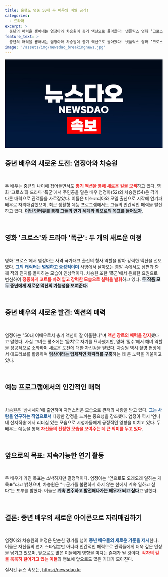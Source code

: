 ```yaml
---
title: 흥행도 명중 50대 두 배우의 비밀 공개!
categories:
  - 드라마
excerpt: >
  중년의 매력을 뿜어내는 염정아와 차승원이 총기 액션으로 돌아왔다! 넷플릭스 영화 ‘크로스’와 디즈니+ 드라마 ‘폭군’에서 새로운 면모를 선보인 두 배우의 이야기를 들어보세요.
feature_text: >
  중년의 매력을 뿜어내는 염정아와 차승원이 총기 액션으로 돌아왔다! 넷플릭스 영화 ‘크로스’와 디즈니+ 드라마 ‘폭군’에서 새로운 면모를 선보인 두 배우의 이야기를 들어보세요.
image: '/assets/img/newsdao_breakingnews.jpg'
---
```


<p><img src="/assets/img/newsdao_breakingnews.jpg" alt="koreaapp 속보" /></p>

<h2 data-ke-size="size26">중년 배우의 새로운 도전: 염정아와 차승원</h2>

<p data-ke-size="size16">&nbsp;</p>

<p>두 배우는 중년의 나이에 접어들면서도 <b><span style="color: #ee2323;">총기 액션을 통해 새로운 길을 모색</span></b>하고 있다. 영화 ‘크로스’와 드라마 ‘폭군’에서 주인공을 맡은 배우 염정아(52)와 차승원(54)은 각기 다른 매력으로 관객들을 사로잡았다. 이들은 미스코리아와 모델 출신으로 시작해 연기파 배우로 자리매김했으며, 최근 생활형 예능 프로그램에서도 그들의 인간적인 매력을 발산하고 있다. <b><span style="background-color: #21538527;">이번 인터뷰를 통해 그들의 연기 세계와 앞으로의 목표를 들어보자</span></b>.</p>

<p data-ke-size="size16">&nbsp;</p>

<h2 data-ke-size="size26">영화 '크로스'와 드라마 '폭군': 두 개의 새로운 여정</h2>

<p data-ke-size="size16">&nbsp;</p>

<p>영화 ‘크로스’에서 염정아는 사격 국가대표 출신의 형사 역할을 맡아 강력한 액션을 선보였다. <b><span style="color: #1a5490;">그의 캐릭터는 털털하고 중성적이며</span></b> 사방에서 날아오는 총알 속에서도 남편과 함께 적의 진지를 돌파하는 모습이 인상적이다. 차승원 또한 ‘폭군’에서 은퇴한 요원으로 변신하여 <b><span style="color: #ee2323;">정중하게 코트를 차려 입고 강력한 모습으로 실력을 발휘</span></b>하고 있다. <b><span style="background-color: #21538527;">두 작품 모두 중년에게 새로운 액션의 가능성을 보여준다.</span></b></p>

<p data-ke-size="size16">&nbsp;</p>

<h2 data-ke-size="size26">중년 배우의 새로운 발견: 액션의 매력</h2>

<p data-ke-size="size16">&nbsp;</p>

<p>염정아는 "50대 여배우로서 총기 액션이 잘 어울린다"며 <b><span style="color: #ee2323;">액션 장르의 매력을 감지</span></b>했다고 말했다. 사실 그녀는 평소에는 ‘몸치’로 자기를 묘사했지만, 영화 ‘밀수’에서 해녀 역할을 성공적으로 소화하며 새로운 도전에 대한 자신감을 얻었다. 차승원 역시 촬영 현장에서 애드리브를 활용하며 <b><span style="background-color: #21538527;">임상이라는 입체적인 캐릭터를 구축</span></b>하는 데 큰 노력을 기울이고 있다.</p>

<p data-ke-size="size16">&nbsp;</p>

<h2 data-ke-size="size26">예능 프로그램에서의 인간적인 매력</h2>

<p data-ke-size="size16">&nbsp;</p>

<p>차승원은 '삼시세끼'에 출연하며 자연스러운 모습으로 관객의 사랑을 받고 있다. <b><span style="color: #1a5490;">그는 사람을 연구하는 직업으로서</span></b> 다양한 감정을 느끼는 중요성을 강조했다. 염정아 역시 ‘언니네 산지직송’에서 리더십 있는 모습으로 시청자들에게 긍정적인 영향을 미치고 있다. 두 배우는 예능을 통해 <b><span style="color: #ee2323;">자신들의 진정한 모습을 보여주는 데 큰 의미를 두고 있다</span></b>.</p>

<p data-ke-size="size16">&nbsp;</p>

<h2 data-ke-size="size26">앞으로의 목표: 지속가능한 연기 활동</h2>

<p data-ke-size="size16">&nbsp;</p>

<p>두 배우가 가진 목표는 소박하지만 결정적이다. 염정아는 “앞으로도 오래오래 일하는 게 목표”라고 밝혔으며, 차승원은 “누군가를 불편하게 하지 않는 선에서 계속 일하고 싶다”는 포부를 밝혔다. 이들은 <b><span style="background-color: #21538527;">계속 변주하고 발전해나가는 배우가 되고 싶다</span></b>고 말했다.</p>

<p data-ke-size="size16">&nbsp;</p>

<h2 data-ke-size="size26">결론: 중년 배우의 새로운 아이콘으로 자리매김하기</h2>

<p data-ke-size="size16">&nbsp;</p>

<p>염정아와 차승원의 여정은 단순한 경기를 넘어 <b><span style="color: #1a5490;">중년 배우들의 새로운 기준을 제시</span></b>한다. 이들은 자신들의 연기 스타일뿐만 아니라 인간적인 매력으로 관객들에게 더욱 깊은 인상을 남기고 있으며, 앞으로도 많은 이들에게 영향을 미치는 존재가 될 것이다. <b><span style="color: #ee2323;">각자의 길을 묵묵히 걸어가고 있는 이들</span></b>의 행보에 앞으로도 많은 기대가 모아진다.</p>
실시간 뉴스 속보는, <a href="https://newsdao.kr" rel="dofollow">https://newsdao.kr</a>


